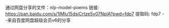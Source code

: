 通过网盘分享的文件：nlp-model-poems
链接: https://pan.baidu.com/s/1IMlu15dsiCrtze5y07NplA?pwd=fdp7 提取码: fdp7 
--来自百度网盘超级会员v6的分享
